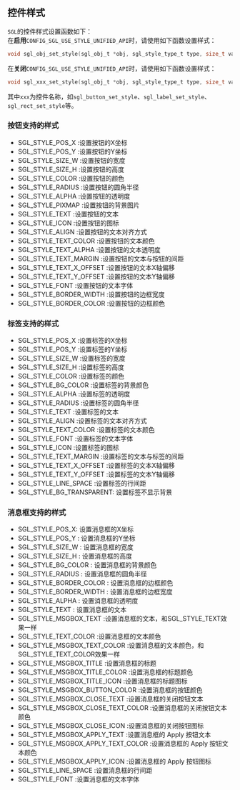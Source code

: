 ## 控件样式
`SGL`的控件样式设置函数如下：     
在**启用**`CONFIG_SGL_USE_STYLE_UNIFIED_API`时，请使用如下函数设置样式：   
```c
void sgl_obj_set_style(sgl_obj_t *obj, sgl_style_type_t type, size_t value);
```
在**关闭**`CONFIG_SGL_USE_STYLE_UNIFIED_API`时，请使用如下函数设置样式：
```c
void sgl_xxx_set_style(sgl_obj_t *obj, sgl_style_type_t type, size_t value);
```
其中`xxx`为控件名称，如`sgl_button_set_style`、`sgl_label_set_style`、`sgl_rect_set_style`等。


### 按钮支持的样式
- SGL_STYLE_POS_X :设置按钮的X坐标
- SGL_STYLE_POS_Y :设置按钮的Y坐标  
- SGL_STYLE_SIZE_W :设置按钮的宽度
- SGL_STYLE_SIZE_H :设置按钮的高度
- SGL_STYLE_COLOR :设置按钮的颜色
- SGL_STYLE_RADIUS :设置按钮的圆角半径
- SGL_STYLE_ALPHA :设置按钮的透明度
- SGL_STYLE_PIXMAP :设置按钮的背景图片
- SGL_STYLE_TEXT :设置按钮的文本
- SGL_STYLE_ICON :设置按钮的图标
- SGL_STYLE_ALIGN :设置按钮的文本对齐方式
- SGL_STYLE_TEXT_COLOR :设置按钮的文本颜色
- SGL_STYLE_TEXT_ALPHA :设置按钮的文本透明度
- SGL_STYLE_TEXT_MARGIN :设置按钮的文本与按钮的间距
- SGL_STYLE_TEXT_X_OFFSET :设置按钮的文本X轴偏移
- SGL_STYLE_TEXT_Y_OFFSET :设置按钮的文本Y轴偏移
- SGL_STYLE_FONT :设置按钮的文本字体
- SGL_STYLE_BORDER_WIDTH :设置按钮的边框宽度
- SGL_STYLE_BORDER_COLOR :设置按钮的边框颜色

### 标签支持的样式
- SGL_STYLE_POS_X :设置标签的X坐标
- SGL_STYLE_POS_Y :设置标签的Y坐标
- SGL_STYLE_SIZE_W :设置标签的宽度
- SGL_STYLE_SIZE_H :设置标签的高度
- SGL_STYLE_COLOR :设置标签的颜色
- SGL_STYLE_BG_COLOR :设置标签的背景颜色
- SGL_STYLE_ALPHA :设置标签的透明度
- SGL_STYLE_RADIUS :设置标签的圆角半径
- SGL_STYLE_TEXT :设置标签的文本
- SGL_STYLE_ALIGN :设置标签的文本对齐方式
- SGL_STYLE_TEXT_COLOR :设置标签的文本颜色
- SGL_STYLE_FONT :设置标签的文本字体
- SGL_STYLE_ICON :设置标签的图标
- SGL_STYLE_TEXT_MARGIN :设置标签的文本与标签的间距
- SGL_STYLE_TEXT_X_OFFSET :设置标签的文本X轴偏移
- SGL_STYLE_TEXT_Y_OFFSET :设置标签的文本Y轴偏移
- SGL_STYLE_LINE_SPACE :设置标签的行间距
- SGL_STYLE_BG_TRANSPARENT: 设置标签不显示背景

### 消息框支持的样式
- SGL_STYLE_POS_X: 设置消息框的X坐标
- SGL_STYLE_POS_Y : 设置消息框的Y坐标
- SGL_STYLE_SIZE_W : 设置消息框的宽度
- SGL_STYLE_SIZE_H : 设置消息框的高度
- SGL_STYLE_BG_COLOR : 设置消息框的背景颜色
- SGL_STYLE_RADIUS : 设置消息框的圆角半径
- SGL_STYLE_BORDER_COLOR : 设置消息框的边框颜色
- SGL_STYLE_BORDER_WIDTH : 设置消息框的边框宽度
- SGL_STYLE_ALPHA : 设置消息框的透明度
- SGL_STYLE_TEXT : 设置消息框的文本
- SGL_STYLE_MSGBOX_TEXT :设置消息框的文本，和SGL_STYLE_TEXT效果一样
- SGL_STYLE_TEXT_COLOR :设置消息框的文本颜色
- SGL_STYLE_MSGBOX_TEXT_COLOR :设置消息框的文本颜色，和SGL_STYLE_TEXT_COLOR效果一样
- SGL_STYLE_MSGBOX_TITLE :设置消息框的标题
- SGL_STYLE_MSGBOX_TITLE_COLOR :设置消息框的标题颜色
- SGL_STYLE_MSGBOX_TITLE_ICON :设置消息框的标题图标
- SGL_STYLE_MSGBOX_BUTTON_COLOR :设置消息框的按钮颜色
- SGL_STYLE_MSGBOX_CLOSE_TEXT :设置消息框的关闭按钮文本
- SGL_STYLE_MSGBOX_CLOSE_TEXT_COLOR :设置消息框的关闭按钮文本颜色
- SGL_STYLE_MSGBOX_CLOSE_ICON :设置消息框的关闭按钮图标
- SGL_STYLE_MSGBOX_APPLY_TEXT :设置消息框的 Apply 按钮文本
- SGL_STYLE_MSGBOX_APPLY_TEXT_COLOR :设置消息框的 Apply 按钮文本颜色
- SGL_STYLE_MSGBOX_APPLY_ICON :设置消息框的 Apply 按钮图标
- SGL_STYLE_LINE_SPACE :设置消息框的行间距
- SGL_STYLE_FONT :设置消息框的文本字体


